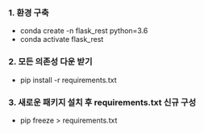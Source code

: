 ### 1. 환경 구축 

- conda create -n flask_rest python=3.6
- conda activate flask_rest

### 2. 모든 의존성 다운 받기

- pip install -r requirements.txt 

### 3. 새로운 패키지 설치 후 requirements.txt 신규 구성 

- pip freeze > requirements.txt